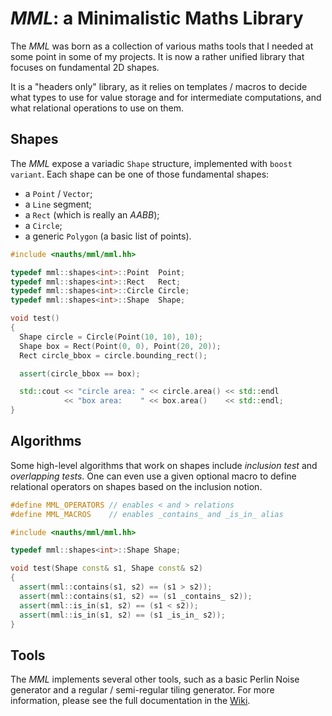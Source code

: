 *MML*: a Minimalistic Maths Library
===================================

The *MML* was born as a collection of various maths tools that
I needed at some point in some of my projects. It is now a rather
unified library that focuses on fundamental 2D shapes.

It is a "headers only" library, as it relies on templates / macros
to decide what types to use for value storage and for intermediate
computations, and what relational operations to use on them.


Shapes
------

The *MML* expose a variadic `Shape` structure, implemented with
`boost variant`. Each shape can be one of those fundamental shapes:
  * a `Point` / `Vector`;
  * a `Line` segment;
  * a `Rect` (which is really an *AABB*);
  * a `Circle`;
  * a generic `Polygon` (a basic list of points).

```c++
#include <nauths/mml/mml.hh>

typedef mml::shapes<int>::Point  Point;
typedef mml::shapes<int>::Rect   Rect;
typedef mml::shapes<int>::Circle Circle;
typedef mml::shapes<int>::Shape  Shape;

void test()
{
  Shape circle = Circle(Point(10, 10), 10);
  Shape box = Rect(Point(0, 0), Point(20, 20));
  Rect circle_bbox = circle.bounding_rect();

  assert(circle_bbox == box);

  std::cout << "circle area: " << circle.area() << std::endl
            << "box area:    " << box.area()    << std::endl;
}
```



Algorithms
----------

Some high-level algorithms that work on shapes include *inclusion test*
and *overlapping tests*. One can even use a given optional macro to
define relational operators on shapes based on the inclusion notion.

```c++
#define MML_OPERATORS // enables < and > relations
#define MML_MACROS    // enables _contains_ and _is_in_ alias

#include <nauths/mml/mml.hh>

typedef mml::shapes<int>::Shape Shape;

void test(Shape const& s1, Shape const& s2)
{
  assert(mml::contains(s1, s2) == (s1 > s2));
  assert(mml::contains(s1, s2) == (s1 _contains_ s2));
  assert(mml::is_in(s1, s2) == (s1 < s2));
  assert(mml::is_in(s1, s2) == (s1 _is_in_ s2));
}
```



Tools
-----------

The *MML* implements several other tools, such as a basic Perlin Noise
generator and a regular / semi-regular tiling generator. For more
information, please see the full documentation in the
[Wiki](https://github.com/nicuveo/MML/wiki).
